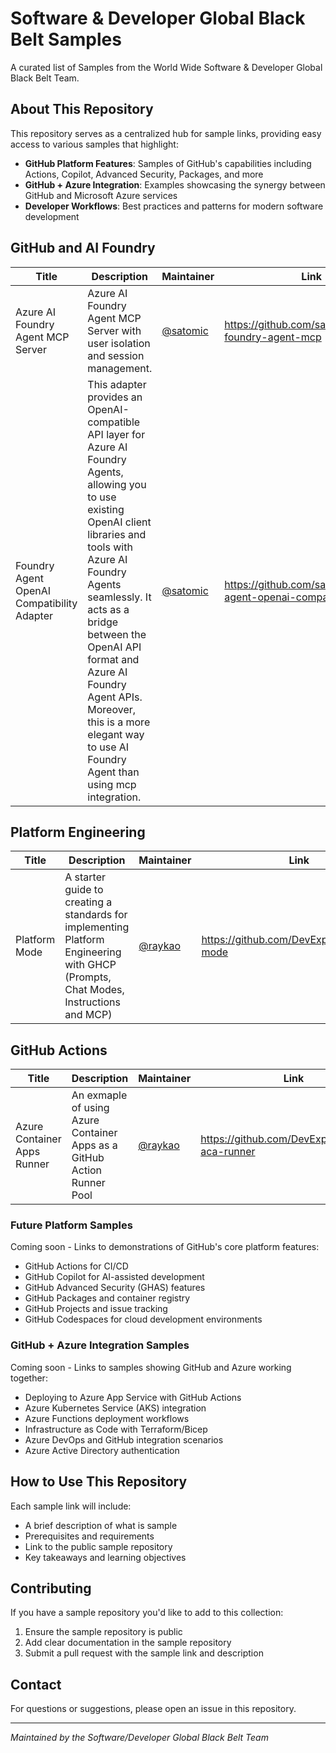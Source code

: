 # Software & Developer Global Black Belt Samples

A curated list of Samples from the World Wide Software & Developer Global Black Belt Team.

## About This Repository

This repository serves as a centralized hub for sample links, providing easy access to various samples that highlight:

- **GitHub Platform Features**: Samples of GitHub's capabilities including Actions, Copilot, Advanced Security, Packages, and more
- **GitHub + Azure Integration**: Examples showcasing the synergy between GitHub and Microsoft Azure services
- **Developer Workflows**: Best practices and patterns for modern software development

## GitHub and AI Foundry
| Title | Description | Maintainer | Link |
|---|---|---|---|
| Azure AI Foundry Agent MCP Server | Azure AI Foundry Agent MCP Server with user isolation and session management. | [@satomic](https://github.com/satomic) | https://github.com/satomic/ai-foundry-agent-mcp |
| Foundry Agent OpenAI Compatibility Adapter | This adapter provides an OpenAI-compatible API layer for Azure AI Foundry Agents, allowing you to use existing OpenAI client libraries and tools with Azure AI Foundry Agents seamlessly. It acts as a bridge between the OpenAI API format and Azure AI Foundry Agent APIs. Moreover, this is a more elegant way to use AI Foundry Agent than using mcp integration. | [@satomic](https://github.com/satomic) | https://github.com/satomic/foundry-agent-openai-compat-adapter |

## Platform Engineering
| Title | Description | Maintainer | Link |
|---|---|---|---|
| Platform Mode | A starter guide to creating a standards for implementing Platform Engineering with GHCP (Prompts, Chat Modes, Instructions and MCP) | [@raykao](https://github.com/raykao) | https://github.com/DevExpGbb/platform-mode |

## GitHub Actions
| Title | Description | Maintainer | Link |
|---|---|---|---|
| Azure Container Apps Runner | An exmaple of using Azure Container Apps as a GitHub Action Runner Pool | [@raykao](https://github.com/raykao) | https://github.com/DevExpGbb/github-aca-runner |

### Future Platform Samples

Coming soon - Links to demonstrations of GitHub's core platform features:
- GitHub Actions for CI/CD
- GitHub Copilot for AI-assisted development
- GitHub Advanced Security (GHAS) features
- GitHub Packages and container registry
- GitHub Projects and issue tracking
- GitHub Codespaces for cloud development environments

### GitHub + Azure Integration Samples

Coming soon - Links to samples showing GitHub and Azure working together:
- Deploying to Azure App Service with GitHub Actions
- Azure Kubernetes Service (AKS) integration
- Azure Functions deployment workflows
- Infrastructure as Code with Terraform/Bicep
- Azure DevOps and GitHub integration scenarios
- Azure Active Directory authentication

## How to Use This Repository

Each sample link will include:
- A brief description of what is sample
- Prerequisites and requirements
- Link to the public sample repository
- Key takeaways and learning objectives

## Contributing

If you have a sample repository you'd like to add to this collection:
1. Ensure the sample repository is public
2. Add clear documentation in the sample repository
3. Submit a pull request with the sample link and description

## Contact

For questions or suggestions, please open an issue in this repository.

---

*Maintained by the Software/Developer Global Black Belt Team*

